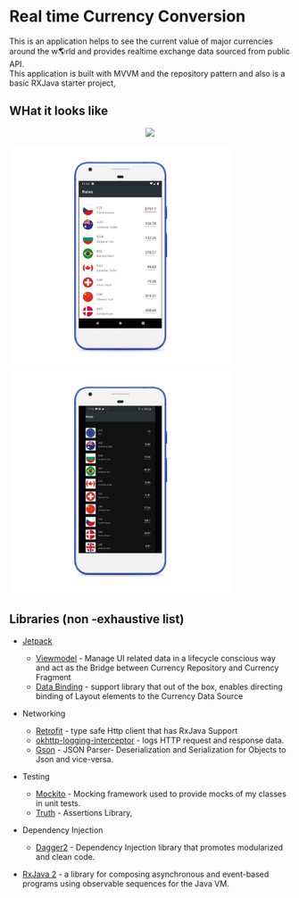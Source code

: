 # Real time Currency Conversion  
  
This is an  application helps to see the current value of major currencies around the w:earth_americas:rld and provides realtime exchange data sourced from  public API.  
This application is built with MVVM and the repository pattern and also is a basic RXJava starter project,

  
## WHat it looks like  
  
<p align="center">  
<img src="documentation/currency-convert.gif" height="700" />  
</p>  
<div>  
<img src="documentation/screenshot_bright.png" height="400" />  
<img src="documentation/screenshot_dark.png" height="400" />  
</div>  
  
## Libraries  (non -exhaustive list)
  
- [Jetpack](https://developer.android.com/jetpack)  
  - [Viewmodel](https://developer.android.com/topic/libraries/architecture/viewmodel) - Manage UI related data in a lifecycle conscious way   
  and act as the Bridge  between Currency Repository  and Currency Fragment  
  - [Data Binding](https://developer.android.com/topic/libraries/data-binding) - support library that out of the box, enables directing binding of Layout elements to the Currency Data Source  
    
- Networking  
  - [Retrofit](https://square.github.io/retrofit/) - type safe Http client that has RxJava Support  
  - [okhttp-logging-interceptor](https://github.com/square/okhttp/blob/master/okhttp-logging-interceptor/README.md) - logs HTTP request and response data.  
  - [Gson](https://github.com/google/gson) - JSON Parser- Deserialization and Serialization for Objects to Json and vice-versa.  
- Testing  
  - [Mockito](https://site.mockito.org/) - Mocking framework used to provide mocks of my classes in unit tests.  
  - [Truth](https://truth.dev/) - Assertions Library,  
- Dependency Injection  
  - [Dagger2](https://github.com/google/dagger) - Dependency Injection library that promotes modularized and clean code.  
   
- [RxJava 2](https://github.com/ReactiveX/RxJava) - a library for composing asynchronous and event-based programs using observable sequences for the Java VM.
